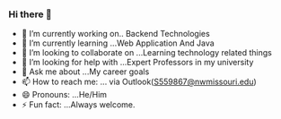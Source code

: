 ### Hi there 👋

<!--
**SaiKumarKolli/SaiKumarKolli** is a ✨ _special_ ✨ repository because its `README.md` (this file) appears on your GitHub profile.

Here are some ideas to get you started: -->

- 🔭 I’m currently working on.. Backend Technologies
- 🌱 I’m currently learning ...Web Application And Java
- 👯 I’m looking to collaborate on ...Learning technology related things
- 🤔 I’m looking for help with ...Expert Professors in my university
- 💬 Ask me about ...My career goals
- 📫 How to reach me: ... via Outlook(S559867@nwmissouri.edu)
- 😄 Pronouns: ...He/Him
- ⚡ Fun fact: ...Always welcome.

